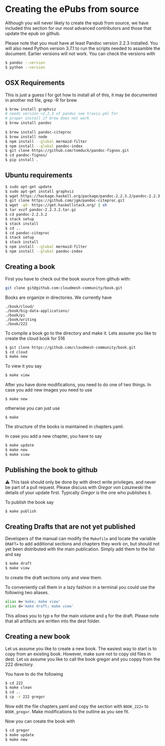 # Creating the ePubs from source

Although you will never likely to create the epub from source, we have
included this section for our most advanced contributors and those
that update the epub on github.

Please note that you must have at least Pandoc version 2.2.3 installed. 
You will also need Python version 3.7.1 to run the scripts needed to 
assamble the document.
Earlier versions will not work. You can check the versions with 

```bash
$ pandoc --version
$ python --version
```

## OSX Requirements

This is just a guess I for got how to install all of this, it may be
documented in another md file, grep -R for brew

```bash
$ brew install graphviz
# needs version >2.2.3 of pandoc see travis.yml for
# proper install if brew does not work
$ brew install pandoc 
                      
$ brew install pandoc-citeproc
$ brew install node
$ npm install --global mermaid-filter
$ npm install --global pandoc-index
$ git clone https://github.com/tomduck/pandoc-fignos.git
$ cd pandoc-fignos/
$ pip install .
```

## Ubuntu requirements

```bash
$ sudo apt-get update
$ sudo apt-get install graphviz
$ wget https://hackage.haskell.org/package/pandoc-2.2.3.2/pandoc-2.2.3.2.tar.gz
$ git clone https://github.com/jgm/pandoc-citeproc.git
$ wget -qO- https://get.haskellstack.org/ | sh
$ tar xvzf pandoc-2.2.3.2.tar.gz
$ cd pandoc-2.2.3.2
$ stack setup
$ stack install
$ cd ..
$ cd pandoc-citeproc
$ stack setup
$ stack install
$ npm install --global mermaid-filter
$ npm install --global pandoc-index
```

## Creating a book

First you have to check out the book source from github with:

```bash
git clone git@github.com:cloudmesh-community/book.git
```

Books are organize in directories. We currently have

    ./book/cloud/
    ./book/big-data-applications/
    ./book/pi
    ./book/writing
    ./book/222

To compile a book go to the directory and make it. Lets assume you
like to create the cloud book for 516

```bash
$ git clone https://github.com/cloudmesh-community/book.git
$ cd cloud
$ make new
```

To view it you say

```bash
$ make view
```

After you have done modifications, you need to do one of two things. In case you add new images you need to use 

```
$ make new
```

otherwise you can just use 

```
$ make 
```

The structure of the books is maintained in chapters.yaml.

In case you add a new chapter, you have to say 

```bash
$ make update
$ make new
$ make view
```

## Publishing the book to github

:warning: This task should only be done by with direct write
privileges. and never be part of a pull request. Please discuss with
*Gregor von Laszewski* the details of your update first. Typically
*Gregor* is the one who publishes it.

To publish the book say

```bash
$ make publish
```

## Creating Drafts that are not yet published

Developers of the manual can modify the `Makefile` and locate the
variable `DRAFT=` to add additional sections and chapters they work
on, but should not yet been distributed with the main publication.
Simply add them to the list and say

```bash
$ make draft
$ make view
```

to create the draft sections only and view them. 

To conveniently call them in a lazy fashion in a terminal you could
use the following two aliases.

```bash
alias m='make; make view'
alias d='make draft; make view'
```

This allows you to typ `m` for the main volume and `q` for the draft.
Please note that all artifacts are written into the dest folder.


## Creating a new book

Let us assume you like to create a new book. The easiest way to start is to copy from an existing book. However, make sure not to copy old files in dest. Let us assume you like to call the book gregor and you coppy from the 222 directory.

You have to do the following

```bash
$ cd 222
$ make clean
$ cd ..
$ cp -r 222 gregor
```

Now edit the file chapters.yaml and copy the section with `BOOK_222=` to 
`BOOK_gregor`. Make modifications to the outline as you see fit.

Now you can create the book with

```bash
$ cd gregor
$ make update
$ make new
```




